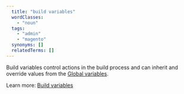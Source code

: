 ```yaml
---
  title: "build variables"
  wordClasses:
    - "noun"
  tags:
    - "admin"
    - "magento"
  synonyms: []
  relatedTerms: []
---
```

Build variables control actions in the build process and can inherit and override values from the [Global variables](https://devdocs.magento.com/cloud/env/variables-global.html).

Learn more: [Build variables](https://devdocs.magento.com/cloud/env/variables-build.html)
